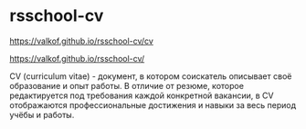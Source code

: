 # rsschool-cv

https://valkof.github.io/rsschool-cv/cv

https://valkof.github.io/rsschool-cv/

CV (сurriculum vitae) - документ, в котором соискатель описывает своё образование и опыт работы. В отличие от резюме, которое редактируется под требования каждой конкретной вакансии, в CV отображаются профессиональные достижения и навыки за весь период учёбы и работы.